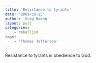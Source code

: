 ```yaml
---
title: 'Resistance to tyrants'
date: '2009-10-25'
author: 'Greg Raven'
layout: post
categories:
    - rebellion
tags:
    - 'Thomas Jefferson'
---
```


Resistance to tyrants is obedience to God.